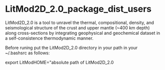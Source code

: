 # LitMod2D_2.0_package_dist_users
LitMod2D_2.0 is a tool  to unravel the thermal, compositional, density, and seismological structure of the crust and upper mantle (~400 km depth) along cross-sections by integrating geophysical and geochemical dataset in a self-consistence thermodynamic manner. 

Before runing put the LitMod2D_2.0 directory in your path in your ~/.bashsrc
as follows:

export LitModHOME="absolute path of LitMod2D_2.0
